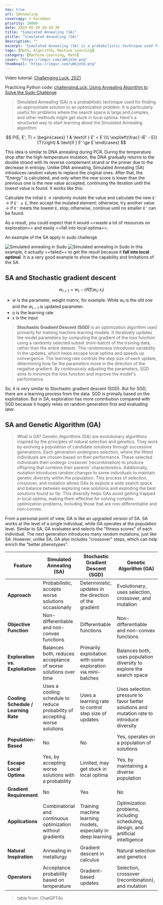 ```yaml
---
toc: true
url: SAnnealing
covercopy: © Karobben
priority: 10000
date: 2024-05-30 16:34:39
title: "Simulated Annealing (SA)"
ytitle: "Simulated Annealing (SA)"
description: ""
excerpt: "Simulated Annealing (SA) is a probabilistic technique used for finding an approximate solution to an optimization problem. It is particularly useful for problems where the search space is large and complex, and other methods might get stuck in local optima."
tags: [Math, Algorithm, Machine Learning]
category: [Machine Learning, Math]
cover: "https://imgur.com/uWGjeSm.png"
thumbnail: "https://imgur.com/uWGjeSm.png"
---
```



Video tutorial: [Challenging Luck, 2021](https://www.youtube.com/watch?v=FyyVbuLZav8)

Practicing Python code: [challengingLuck: Using Annealing Algorithm to Solve the Sudo Challenge](https://github.com/challengingLuck/youtube/blob/master/sudoku/sudoku.py)

> Simulated Annealing (SA) is a probabilistic technique used for finding an approximate solution to an optimization problem. It is particularly useful for problems where the search space is large and complex, and other methods might get stuck in local optima. Here's a structured way to start learning about the Simulated Annealing algorithm:

$$ P(E, E', T) = \begin{cases} 
      1 & \text{if } E' < E \\\\
      \exp\left(\frac{-(E' - E)}{T}\right) & \text{if } E' \ge E 
   \end{cases} 
$$

This idea is similar to DNA annealing during PCR. During the temperature drop after the high-temperature mutation, the DNA gradually returns to the double strand with its reverse complement strand or the primer due to the decrease in entropy. Unlike DNA annealing, Simulated Annealing (SA) introduces random values to replace the original ones. After that, the "Energy" is calculated, and only when the new score is lower than the previous one is the new value accepted, continuing the iteration until the lowest value is found. It works like this:

Calculate the initial `E` → randomly mutate the value and calculate the new `E'` → if `E' ≤ E`, then accept the mutated element; otherwise, try another value → if `E'` meets the lowest `E`, stop; otherwise, continue until no smaller `E'` can be found.

As a result, you could expect that it would ==waste a lot of resources on exploration== and easily ==fall into local optima==.

An example of the SA apply in sudo challenge

![Simulated annealing in Sudo](https://imgur.com/k4jbsQK.gif)
![Simulated annealing in Sudo](https://imgur.com/uWGjeSm.png)
In this example, it actually ==failed== to get the result because it **fall into local optimal**. It is a very good example to show the capability and limitations of the SA.

## SA and Stochastic gradient descent

$$
w_{t+1} = w_t - \eta \nabla f(w_t; x_i)
$$

- $w$ is the parameter, weight matrix, for example. While $w_t$ is the old one and the $w_{t-1}$ is updated parameter.
- $\eta$ is the learning rate
- $x$ is the input

> **Stochastic Gradient Descent (SGD)** is an optimization algorithm used primarily for training machine learning models. It iteratively updates the model parameters by computing the gradient of the loss function using a randomly selected subset (mini-batch) of the training data, rather than the entire dataset. This randomness introduces variability in the updates, which helps escape local optima and speeds up convergence. The learning rate controls the step size of each update, determining how far the parameters move in the direction of the negative gradient. By continuously adjusting the parameters, SGD aims to minimize the loss function and improve the model's performance.

So, it is very similar to Stochastic gradient descent (SGD). But for SGD, there are a learning process from the data. SGD is primally based on the exploitation. But in SA, exploration has more contribution compared with SGD because it hugely relies on random generation first and evaluating later.

## SA and Genetic Algorithm (GA)

> What is GA?
> Genetic Algorithms (GA) are evolutionary algorithms inspired by the principles of natural selection and genetics. They work by evolving a population of candidate solutions through successive generations. Each generation undergoes selection, where the fittest individuals are chosen based on their performance. These selected individuals then undergo crossover (recombination) to produce offspring that combine their parents' characteristics. Additionally, mutation introduces random changes to some individuals to maintain genetic diversity within the population. This process of selection, crossover, and mutation allows GAs to explore a wide search space and balance between exploring new solutions and exploiting the best solutions found so far. This diversity helps GAs avoid getting trapped in local optima, making them effective for solving complex optimization problems, including those that are non-differentiable and non-convex.


From a personal point of view, GA is like an upgraded version of SA. SA works at the level of a single individual, while GA operates at the population level. Similar to SA, GA evaluates and selects the "fitness scores" of each individual. The next generation introduces many random mutations, just like SA. However, unlike SA, GA also includes "crossover" steps, which can help enrich the "better phenotypes".


| Feature                          | Simulated Annealing (SA)                               | Stochastic Gradient Descent (SGD)                   | Genetic Algorithm (GA)                                      |
|----------------------------------|-------------------------------------------------------|-----------------------------------------------------|-------------------------------------------------------------|
| **Approach**                     | Probabilistic, accepts worse solutions occasionally   | Deterministic, updates in the direction of the gradient | Evolutionary, uses selection, crossover, and mutation        |
| **Objective Function**           | Non-differentiable and non-convex functions           | Differentiable functions                            | Non-differentiable and non-convex functions                 |
| **Exploration vs. Exploitation** | Balances both, reduces acceptance of worse solutions over time | Primarily exploitation with some exploration via mini-batches | Balances both, uses population diversity to explore the search space |
| **Cooling Schedule / Learning Rate** | Uses a cooling schedule to reduce probability of accepting worse solutions | Uses a learning rate to control step size of updates | Uses selection pressure to favor better solutions and mutation rate to introduce diversity |
| **Population-Based**             | No                                                    | No                                                  | Yes, operates on a population of solutions                  |
| **Escape Local Optima**          | Yes, by accepting worse solutions with a probability  | Limited, may get stuck in local optima              | Yes, by maintaining a diverse population                    |
| **Gradient Requirement**         | No                                                    | Yes                                                 | No                                                          |
| **Applications**                 | Combinatorial and continuous optimization without gradients | Training machine learning models, especially in deep learning | Optimization problems, including scheduling, design, and artificial intelligence |
| **Natural Inspiration**          | Annealing in metallurgy                               | Gradient descent in calculus                        | Natural selection and genetics                               |
| **Operators**                    | Acceptance probability based on temperature           | Gradient-based updates                              | Selection, crossover (recombination), and mutation           |

> table from: ChatGPT4o








<style>
pre {
  background-color:#38393d;
  color: #5fd381;
}
</style>
